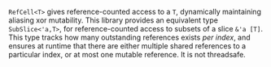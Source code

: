 `RefCell<T>` gives reference-counted access to a `T`, dynamically maintaining aliasing xor mutability. This library provides
an equivalent type `SubSlice<'a,T>`, for reference-counted access to subsets of a slice `&'a [T]`.
This type tracks how many outstanding references exists *per index*, and ensures at runtime that there are either multiple shared references
to a particular index, or at most one mutable reference. It is not threadsafe.